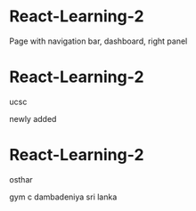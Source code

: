 # React-Learning-2
Page with navigation bar, dashboard, right panel 
# React-Learning-2

ucsc 

newly added
# React-Learning-2
osthar

gym c
dambadeniya
sri lanka
